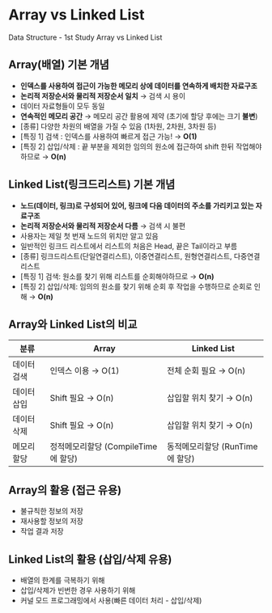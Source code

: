 # Array vs Linked List
Data Structure - 1st Study
Array vs Linked List

##  Array(배열) 기본 개념

* **인덱스를 사용하여 접근이 가능한 메모리 상에 데이터를 연속하게 배치한 자료구조**
* **논리적 저장순서와 물리적 저장순서 일치** → 검색 시 용이
* 데이터 자료형들이 모두 동일
* **연속적인 메모리 공간** → 메모리 공간 활용에 제약 (초기에 할당 후에는 크기 **불변**)
* [종류] 다양한 차원의 배열을 가질 수 있음 (1차원, 2차원, 3차원 등)
* [특징 1] 검색 : 인덱스를 사용하여 빠르게 접근 가능! → **O(1)**
* [특징 2] 삽입/삭제 : 끝 부분을 제외한 임의의 원소에 접근하여 shift 한뒤 작업해야 하므로 → **O(n)**

## Linked List(링크드리스트) 기본 개념

* **노드(데이터, 링크)로 구성되어 있어, 링크에 다음 데이터의 주소를 가리키고 있는 자료구조**
* **논리적 저장순서와 물리적 저장순서 다름** → 검색 시 불편
* 사용자는 제일 첫 번재 노드의 위치만 알고 있음
* 일반적인 링크드 리스트에서 리스트의 처음은 Head, 끝은 Tail이라고 부름
* [종류] 링크드리스트(단일연결리스트), 이중연결리스트, 원형연결리스트, 다중연결리스트
* [특징 1] 검색: 원소를 찾기 위해 리스트를 순회해야하므로 → **O(n)**
* [특징 2] 삽입/삭제: 임의의 원소를 찾기 위해 순회 후 작업을 수행하므로 순회로 인해 → **O(n)**

## Array와 Linked List의 비교
| 분류 | Array | Linked List | 
|--|--|--|
| 데이터 검색 | 인덱스 이용 → O(1)| 전체 순회 필요 → O(n) |
| 데이터 삽입 | Shift 필요 → O(n) | 삽입할 위치 찾기 → O(n) |
| 데이터 삭제 | Shift 필요 → O(n) | 삽입할 위치 찾기 → O(n) |
| 메모리 할당 | 정적메모리할당 (CompileTime에 할당) | 동적메모리할당 (RunTime에 할당) |

## Array의 활용 (접근 유용)
* 불규칙한 정보의 저장
* 재사용할 정보의 저장
* 작업 결과 저장

## Linked List의 활용 (삽입/삭제 유용)
* 배열의 한계를 극복하기 위해
* 삽입/삭제가 빈번한 경우 사용하기 위해
* 커널 모드 프로그래밍에서 사용(빠른 데이터 처리 - 삽입/삭제)
